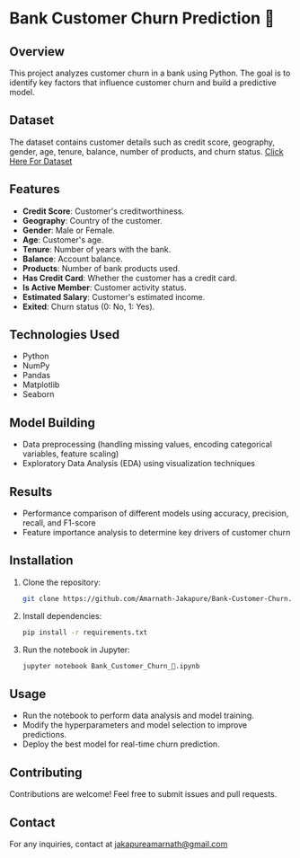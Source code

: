 # Bank Customer Churn Prediction 🏦

## Overview
This project analyzes customer churn in a bank using Python. The goal is to identify key factors that influence customer churn and build a predictive model.

## Dataset
The dataset contains customer details such as credit score, geography, gender, age, tenure, balance, number of products, and churn status.
[Click Here For Dataset ](https://www.kaggle.com/code/ahmedismaiil/bank-customer-churn-using-smote-nn)

## Features
- **Credit Score**: Customer's creditworthiness.
- **Geography**: Country of the customer.
- **Gender**: Male or Female.
- **Age**: Customer's age.
- **Tenure**: Number of years with the bank.
- **Balance**: Account balance.
- **Products**: Number of bank products used.
- **Has Credit Card**: Whether the customer has a credit card.
- **Is Active Member**: Customer activity status.
- **Estimated Salary**: Customer's estimated income.
- **Exited**: Churn status (0: No, 1: Yes).

## Technologies Used
- Python
- NumPy
- Pandas
- Matplotlib
- Seaborn

## Model Building
- Data preprocessing (handling missing values, encoding categorical variables, feature scaling)
- Exploratory Data Analysis (EDA) using visualization techniques

## Results
- Performance comparison of different models using accuracy, precision, recall, and F1-score
- Feature importance analysis to determine key drivers of customer churn

## Installation
1. Clone the repository:
   ```sh
   git clone https://github.com/Amarnath-Jakapure/Bank-Customer-Churn.git
   ```
2. Install dependencies:
   ```sh
   pip install -r requirements.txt
   ```
3. Run the notebook in Jupyter:
   ```sh
   jupyter notebook Bank_Customer_Churn_🏦.ipynb
   ```

## Usage
- Run the notebook to perform data analysis and model training.
- Modify the hyperparameters and model selection to improve predictions.
- Deploy the best model for real-time churn prediction.

## Contributing
Contributions are welcome! Feel free to submit issues and pull requests.



## Contact
For any inquiries, contact at jakapureamarnath@gmail.com


